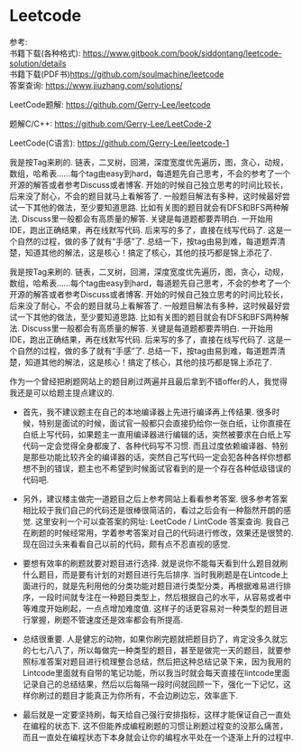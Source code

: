 # Leetcode

> 
参考:   
书籍下载(各种格式): https://www.gitbook.com/book/siddontang/leetcode-solution/details  
书籍下载(PDF书)https://github.com/soulmachine/leetcode  
答案查询: https://www.jiuzhang.com/solutions/

LeetCode题解: https://github.com/Gerry-Lee/leetcode

题解C/C\+\+: https://github.com/Gerry-Lee/LeetCode-2

LeetCode(C语言): https://github.com/Gerry-Lee/leetcode-1

我是按Tag来刷的. 链表，二叉树，回溯，深度宽度优先遍历，图，贪心，动规，数组，哈希表……每个tag由easy到hard，每道题先自己思考，不会的参考了一个开源的解答或者参考Discuss或者博客. 开始的时候自己独立思考的时间比较长，后来没了耐心，不会的题目就马上看解答了. 一般题目解法有多种，这时候最好尝试一下其他的做法，至少要知道思路. 比如有关图的题目就会有DFS和BFS两种解法. Discuss里一般都会有高质量的解答. 关键是每道题都要弄明白. 一开始用IDE，跑出正确结果，再在线默写代码. 后来写的多了，直接在线写代码了. 这是一个自然的过程，做的多了就有“手感”了. 总结一下，按tag由易到难，每道题弄清楚，知道其他的解法，这是核心！搞定了核心，其他的技巧都是锦上添花了. 

我是按Tag来刷的. 链表，二叉树，回溯，深度宽度优先遍历，图，贪心，动规，数组，哈希表……每个tag由easy到hard，每道题先自己思考，不会的参考了一个开源的解答或者参考Discuss或者博客. 开始的时候自己独立思考的时间比较长，后来没了耐心，不会的题目就马上看解答了. 一般题目解法有多种，这时候最好尝试一下其他的做法，至少要知道思路. 比如有关图的题目就会有DFS和BFS两种解法. Discuss里一般都会有高质量的解答. 关键是每道题都要弄明白. 一开始用IDE，跑出正确结果，再在线默写代码. 后来写的多了，直接在线写代码了. 这是一个自然的过程，做的多了就有“手感”了. 总结一下，按tag由易到难，每道题弄清楚，知道其他的解法，这是核心！搞定了核心，其他的技巧都是锦上添花了. 

作为一个曾经把刷题网站上的题目刷过两遍并且最后拿到不错offer的人，我觉得我还是可以给题主提点建议的. 

- 首先，我不建议题主在自己的本地编译器上先进行编译再上传结果. 很多时候，特别是面试的时候，面试官一般都只会直接扔给你一张白纸，让你直接在白纸上写代码，如果题主一直用编译器进行编辑的话，突然被要求在白纸上写代码一定会觉得全身都废了、各种代码写不习惯. 而且过度依赖编译器、特别是那些功能比较齐全的编译器的话，突然自己写代码一定会犯各种各样你想都想不到的错误，题主也不希望到时候面试官看到的是一个存在各种低级错误的代码吧. 

- 另外，建议楼主做完一道题目之后上参考网站上看看参考答案. 很多参考答案相比较于我们自己的代码还是很棒很简洁的，看过之后会有一种豁然开朗的感觉. 这里安利一个可以查答案的网址: LeetCode / LintCode 答案查询. 我自己在刷题的时候经常用，学着参考答案对自己的代码进行修改，效果还是很赞的. 现在回过头来看看自己以前的代码，颇有点不忍直视的感觉. 

- 要想有效率的刷题就要对题目进行选择. 就是说你不能每天看到什么题目就刷什么题目，而是要有计划的对题目进行先后排序. 当时我刷题是在Lintcode上面进行的，就是先利用他的分类功能对题目进行类型分类，再根据难易进行排序，一段时间就专注在一种题目类型上，然后根据自己的水平，从容易或者中等难度开始刷起，一点点增加难度值. 这样子的话更容易对一种类型的题目进行掌握，刷题不管速度还是效率都会有所提高. 

- 总结很重要. 人是健忘的动物，如果你刷完题就把题目扔了，肯定没多久就忘的七七八八了，所以每做完一种类型的题目，甚至是做完一天的题目，就要参照标准答案对题目进行梳理整合总结，然后把这种总结记录下来，因为我用的Lintcode里面就有自带的笔记功能，所以我当时就会每天直接在lintcode里面记录自己的总结结果，然后以后每隔一段时间就回顾一下，强化一下记忆，这样你刷过的题目才能真正为你所有，不会边刷边忘，效率底下. 

- 最后就是一定要坚持刷，每天给自己强行安排指标，这样才能保证自己一直处在编程的状态下. 这不但能养成编程刷题的习惯让刷题过程变的没那么痛苦，而且一直处在编程状态下本身就会让你的编程水平处在一个逐渐上升的过程中. 